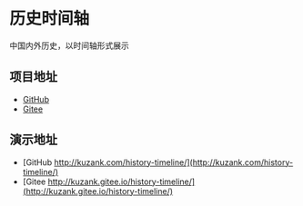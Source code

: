 # 历史时间轴
中国内外历史，以时间轴形式展示

## 项目地址
- [GitHub](https://github.com/kuzank/history-timeline)
- [Gitee](https://gitee.com/kuzank/kuzank-search)

## 演示地址
- [GitHub http://kuzank.com/history-timeline/](http://kuzank.com/history-timeline/)
- [Gitee http://kuzank.gitee.io/history-timeline/](http://kuzank.gitee.io/history-timeline/)
